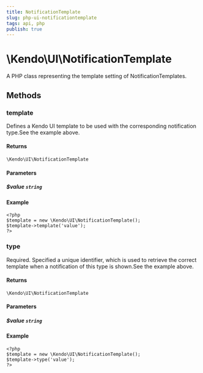 ```yaml
---
title: NotificationTemplate
slug: php-ui-notificationtemplate
tags: api, php
publish: true
---
```


# \Kendo\UI\NotificationTemplate

A PHP class representing the template setting of NotificationTemplates.


## Methods

### template
Defines a Kendo UI template to be used with the corresponding notification type.See the example above.

#### Returns
`\Kendo\UI\NotificationTemplate`

#### Parameters

##### $value `string`



#### Example 
    <?php
    $template = new \Kendo\UI\NotificationTemplate();
    $template->template('value');
    ?>

### type
Required. Specified a unique identifier, which is used to retrieve the correct template when a notification of this type is shown.See the example above.

#### Returns
`\Kendo\UI\NotificationTemplate`

#### Parameters

##### $value `string`



#### Example 
    <?php
    $template = new \Kendo\UI\NotificationTemplate();
    $template->type('value');
    ?>

